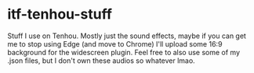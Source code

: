 # itf-tenhou-stuff
Stuff I use on Tenhou. Mostly just the sound effects, maybe if you can get me to stop using Edge (and move to Chrome) I'll upload some 16:9 background for the widescreen plugin. Feel free to also use some of my .json files, but I don't own these audios so whatever lmao.
